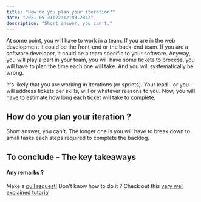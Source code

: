 ```yaml
---
title: "How do you plan your iteration?"
date: "2021-05-31T22:12:03.284Z"
description: "Short answer, you can't."
---
```


At some point, you will have to work in a team. If you are in the web development it could be the front-end or the back-end team. If you are a software developer, it could be a team specific to your software. Anyway, you will play a part in your team, you will have some tickets to process, you will have to plan the time each one will take. And you will systematically be wrong.

It's likely that you are working in iterations (or sprints). Your lead - or you - will address tickets per skills, will or whatever reasons to you. Now, you will have to estimate how long each ticket will take to complete.

## How do you plan your iteration ?
Short answer, you can't.
The longer one is you will have to break down to small tasks each steps required to complete the backlog.

## 


## To conclude - The key takeaways

#### Any remarks ?

Make a [pull request!](!https://github.com/ackermannQ/quentinackermann)
Don't know how to do it ? Check out this [very well explained tutorial](https://opensource.com/article/19/7/create-pull-request-github)
